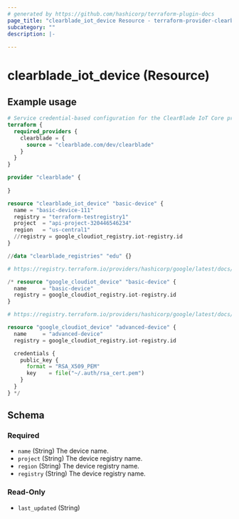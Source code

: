 ```yaml
---
# generated by https://github.com/hashicorp/terraform-plugin-docs
page_title: "clearblade_iot_device Resource - terraform-provider-clearblade"
subcategory: ""
description: |-
  
---
```


# clearblade_iot_device (Resource)



## Example usage

```terraform
# Service credential-based configuration for the ClearBlade IoT Core provider
terraform {
  required_providers {
    clearblade = {
      source = "clearblade.com/dev/clearblade"
    }
  }
}

provider "clearblade" {
  
}

resource "clearblade_iot_device" "basic-device" {
  name = "basic-device-111"
  registry = "terraform-testregistry1"
  project  = "api-project-320446546234"
  region   = "us-central1"
  //registry = google_cloudiot_registry.iot-registry.id
}

//data "clearblade_registries" "edu" {}

# https://registry.terraform.io/providers/hashicorp/google/latest/docs/resources/cloudiot_device

/* resource "google_cloudiot_device" "basic-device" {
  name     = "basic-device"
  registry = google_cloudiot_registry.iot-registry.id
}

# https://registry.terraform.io/providers/hashicorp/google/latest/docs/resources/cloudiot_device

resource "google_cloudiot_device" "advanced-device" {
  name     = "advanced-device"
  registry = google_cloudiot_registry.iot-registry.id

  credentials {
    public_key {
      format = "RSA_X509_PEM"
      key    = file("~/.auth/rsa_cert.pem")
    }
  }
} */
```

<!-- schema generated by tfplugindocs -->
## Schema

### Required

- `name` (String) The device name.
- `project` (String) The device registry name.
- `region` (String) The device registry name.
- `registry` (String) The device registry name.
### Read-Only

- `last_updated` (String)
